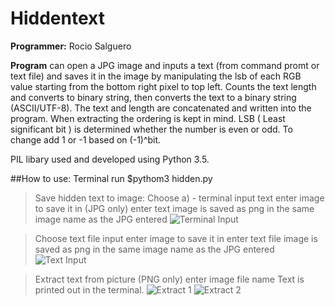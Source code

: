 # Hiddentext

**Programmer:** Rocio Salguero

**Program** can open a JPG image and inputs a text (from command promt or  text file) and saves it in the image by manipulating the lsb of each RGB value starting from the bottom right pixel to top left. Counts the text length and converts to binary string, then converts the text to a binary string (ASCII/UTF-8). The text and length are concatenated and written into the program. When extracting the ordering is kept in mind. 
LSB ( Least significant bit ) is determined whether the number is even or odd. To change add 1 or -1 based on (-1)^bit. 

PIL libary used and developed using Python 3.5.

##How to use:
Terminal run $pythom3 hidden.py
>Save hidden text to image:
>Choose a) - terminal input text
>enter image to save it in (JPG only)
>enter text 
>image is saved as png in the same image name as the JPG entered
![Terminal Input](http://i64.tinypic.com/ejc08p.png)

>Choose text file input 
>enter image to save it in
>enter text file 
>image is saved as png in the same image name as the JPG entered
![Text Input](http://i68.tinypic.com/r85mcw.png)

>Extract text from picture (PNG only) 
>enter image file name 
>Text is printed out in the terminal. 
![Extract 1](http://i63.tinypic.com/2e0ixeh.png)
![Extract 2](http://i65.tinypic.com/2rbynvs.png)
